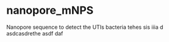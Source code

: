 # nanopore_mNPS
Nanopore sequence to detect the UTIs bacteria
tehes sis iiia d
asdcasdrethe 
asdf daf
